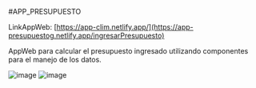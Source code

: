 #APP_PRESUPUESTO

LinkAppWeb: [https://app-clim.netlify.app/](https://app-presupuestog.netlify.app/ingresarPresupuesto)

AppWeb para calcular el presupuesto ingresado utilizando componentes para el manejo de los datos.

![image](https://github.com/FreddyArreagaM/APP_PRESUPUESTO/assets/127709400/52c7a7ac-daf4-4c03-977c-9b6e81b02632)
![image](https://github.com/FreddyArreagaM/APP_PRESUPUESTO/assets/127709400/93f6cfa5-d911-4d7e-8c0e-93f903ceb618)
